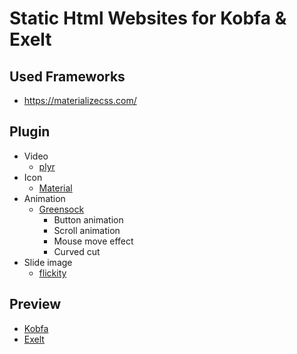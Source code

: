 
# Static Html Websites for Kobfa & Exelt

## Used Frameworks
  * https://materializecss.com/

## Plugin
   - Video
     - [plyr](https://plyr.io/)
   - Icon
     - [Material](https://material.io/resources/icons/?style=baseline)
   - Animation
     - [Greensock](https://greensock.com/)
       - Button animation
       - Scroll animation
       - Mouse move effect
       - Curved cut
   - Slide image
     - [flickity](https://flickity.metafizzy.co/)

## Preview
  * [Kobfa](http://exelt-net.github.io/kobfa/index.html)
  * [Exelt](http://exelt-net.github.io/exelt/index.html)

